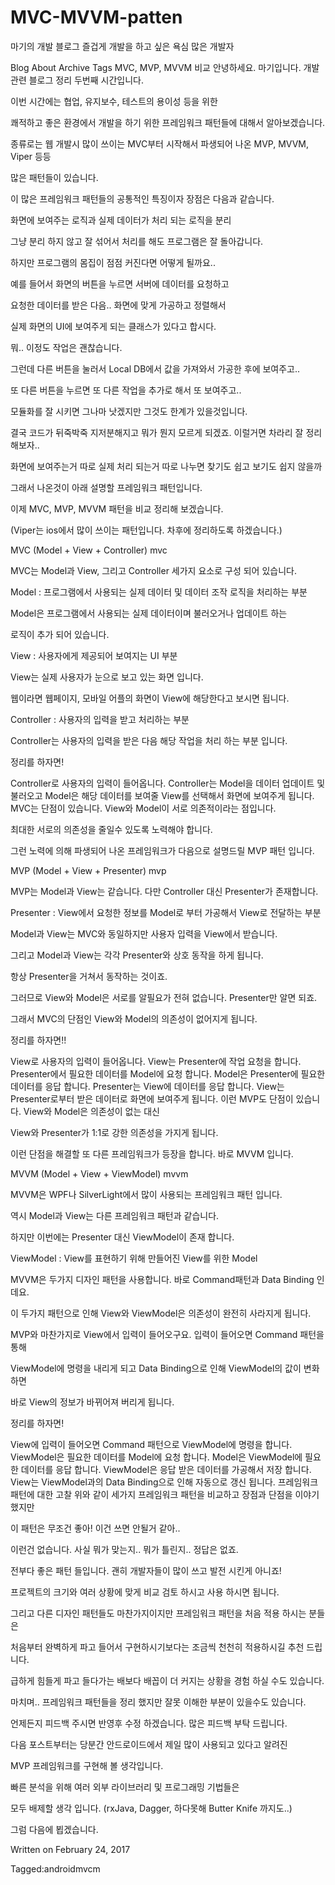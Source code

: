 # MVC-MVVM-patten


마기의 개발 블로그
즐겁게 개발을 하고 싶은 욕심 많은 개발자

Blog About Archive Tags
MVC, MVP, MVVM 비교
안녕하세요. 마기입니다. 개발 관련 블로그 정리 두번째 시간입니다.

이번 시간에는 협업, 유지보수, 테스트의 용이성 등을 위한

쾌적하고 좋은 환경에서 개발을 하기 위한 프레임워크 패턴들에 대해서 알아보겠습니다.

종류로는 웹 개발시 많이 쓰이는 MVC부터 시작해서 파생되어 나온 MVP, MVVM, Viper 등등

많은 패턴들이 있습니다.

이 많은 프레임워크 패턴들의 공통적인 특징이자 장점은 다음과 같습니다.

화면에 보여주는 로직과 실제 데이터가 처리 되는 로직을 분리

그냥 분리 하지 않고 잘 섞어서 처리를 해도 프로그램은 잘 돌아갑니다.

하지만 프로그램의 몸집이 점점 커진다면 어떻게 될까요..

예를 들어서 화면의 버튼을 누르면 서버에 데이터를 요청하고

요청한 데이터를 받은 다음.. 화면에 맞게 가공하고 정렬해서

실제 화면의 UI에 보여주게 되는 클래스가 있다고 합시다.

뭐.. 이정도 작업은 괜찮습니다.

그런데 다른 버튼을 눌러서 Local DB에서 값을 가져와서 가공한 후에 보여주고..

또 다른 버튼을 누르면 또 다른 작업을 추가로 해서 또 보여주고..

모듈화를 잘 시키면 그나마 낫겠지만 그것도 한계가 있을것입니다.

결국 코드가 뒤죽박죽 지저분해지고 뭐가 뭔지 모르게 되겠죠.
이럴거면 차라리 잘 정리해보자..

화면에 보여주는거 따로 실제 처리 되는거 따로 나누면 찾기도 쉽고 보기도 쉽지 않을까

그래서 나온것이 아래 설명할 프레임워크 패턴입니다.

이제 MVC, MVP, MVVM 패턴을 비교 정리해 보겠습니다.

(Viper는 ios에서 많이 쓰이는 패턴입니다. 차후에 정리하도록 하겠습니다.)

MVC (Model + View + Controller)
mvc 

MVC는 Model과 View, 그리고 Controller 세가지 요소로 구성 되어 있습니다.

Model : 프로그램에서 사용되는 실제 데이터 및 데이터 조작 로직을 처리하는 부분

Model은 프로그램에서 사용되는 실제 데이터이며 불러오거나 업데이트 하는

로직이 추가 되어 있습니다.

View : 사용자에게 제공되어 보여지는 UI 부분

View는 실제 사용자가 눈으로 보고 있는 화면 입니다.

웹이라면 웹페이지, 모바일 어플의 화면이 View에 해당한다고 보시면 됩니다.

Controller : 사용자의 입력을 받고 처리하는 부분

Controller는 사용자의 입력을 받은 다음 해당 작업을 처리 하는 부분 입니다.

정리를 하자면!

Controller로 사용자의 입력이 들어옵니다.
Controller는 Model을 데이터 업데이트 및 불러오고
Model은 해당 데이터를 보여줄 View를 선택해서 화면에 보여주게 됩니다.
MVC는 단점이 있습니다. View와 Model이 서로 의존적이라는 점입니다.

최대한 서로의 의존성을 줄일수 있도록 노력해야 합니다.

그런 노력에 의해 파생되어 나온 프레임워크가 다음으로 설명드릴 MVP 패턴 입니다.

MVP (Model + View + Presenter)
mvp

MVP는 Model과 View는 같습니다. 다만 Controller 대신 Presenter가 존재합니다.

Presenter : View에서 요청한 정보를 Model로 부터 가공해서 View로 전달하는 부분

Model과 View는 MVC와 동일하지만 사용자 입력을 View에서 받습니다.

그리고 Model과 View는 각각 Presenter와 상호 동작을 하게 됩니다.

항상 Presenter을 거쳐서 동작하는 것이죠.

그러므로 View와 Model은 서로를 알필요가 전혀 없습니다. Presenter만 알면 되죠.

그래서 MVC의 단점인 View와 Model의 의존성이 없어지게 됩니다.

정리를 하자면!!

View로 사용자의 입력이 들어옵니다.
View는 Presenter에 작업 요청을 합니다.
Presenter에서 필요한 데이터를 Model에 요청 합니다.
Model은 Presenter에 필요한 데이터를 응답 합니다.
Presenter는 View에 데이터를 응답 합니다.
View는 Presenter로부터 받은 데이터로 화면에 보여주게 됩니다.
이런 MVP도 단점이 있습니다. View와 Model은 의존성이 없는 대신

View와 Presenter가 1:1로 강한 의존성을 가지게 됩니다.

이런 단점을 해결할 또 다른 프레임워크가 등장을 합니다. 바로 MVVM 입니다.

MVVM (Model + View + ViewModel)
mvvm

MVVM은 WPF나 SilverLight에서 많이 사용되는 프레임워크 패턴 입니다.

역시 Model과 View는 다른 프레임워크 패턴과 같습니다.

하지만 이번에는 Presenter 대신 ViewModel이 존재 합니다.

ViewModel : View를 표현하기 위해 만들어진 View를 위한 Model

MVVM은 두가지 디자인 패턴을 사용합니다. 바로 Command패턴과 Data Binding 인데요.

이 두가지 패턴으로 인해 View와 ViewModel은 의존성이 완전히 사라지게 됩니다.

MVP와 마찬가지로 View에서 입력이 들어오구요. 입력이 들어오면 Command 패턴을 통해

ViewModel에 명령을 내리게 되고 Data Binding으로 인해 ViewModel의 값이 변화하면

바로 View의 정보가 바뀌어져 버리게 됩니다.

정리를 하자면!

View에 입력이 들어오면 Command 패턴으로 ViewModel에 명령을 합니다.
ViewModel은 필요한 데이터를 Model에 요청 합니다.
Model은 ViewModel에 필요한 데이터를 응답 합니다.
ViewModel은 응답 받은 데이터를 가공해서 저장 합니다.
View는 ViewModel과의 Data Binding으로 인해 자동으로 갱신 됩니다.
프레임워크 패턴에 대한 고찰
위와 같이 세가지 프레임워크 패턴을 비교하고 장점과 단점을 이야기 했지만

이 패턴은 무조건 좋아! 이건 쓰면 안될거 같아..

이런건 없습니다. 사실 뭐가 맞는지.. 뭐가 틀린지.. 정답은 없죠.

전부다 좋은 패턴 들입니다. 괜히 개발자들이 많이 쓰고 발전 시킨게 아니죠!

프로젝트의 크기와 여러 상황에 맞게 비교 검토 하시고 사용 하시면 됩니다.

그리고 다른 디자인 패턴들도 마찬가지이지만 프레임워크 패턴을 처음 적용 하시는 분들은

처음부터 완벽하게 파고 들어서 구현하시기보다는 조금씩 천천히 적용하시길 추천 드립니다.

급하게 힘들게 파고 들다가는 배보다 배꼽이 더 커지는 상황을 경험 하실 수도 있습니다.

마치며..
프레임워크 패턴들을 정리 했지만 잘못 이해한 부분이 있을수도 있습니다.

언제든지 피드백 주시면 반영후 수정 하겠습니다. 많은 피드백 부탁 드립니다.

다음 포스트부터는 당분간 안드로이드에서 제일 많이 사용되고 있다고 알려진

MVP 프레임워크를 구현해 볼 생각입니다.

빠른 분석을 위해 여러 외부 라이브러리 및 프로그래밍 기법들은

모두 배제할 생각 입니다. (rxJava, Dagger, 하다못해 Butter Knife 까지도..)

그럼 다음에 뵙겠습니다.

Written on February 24, 2017

Tagged:androidmvcm


 
